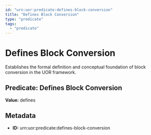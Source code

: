 ```yaml
---
id: "urn:uor:predicate:defines-block-conversion"
title: "Defines Block Conversion"
type: "predicate"
tags:
  - "predicate"
---
```


# Defines Block Conversion

Establishes the formal definition and conceptual foundation of block conversion in the UOR framework.

## Predicate: Defines Block Conversion

**Value:** defines

## Metadata

- **ID:** urn:uor:predicate:defines-block-conversion
